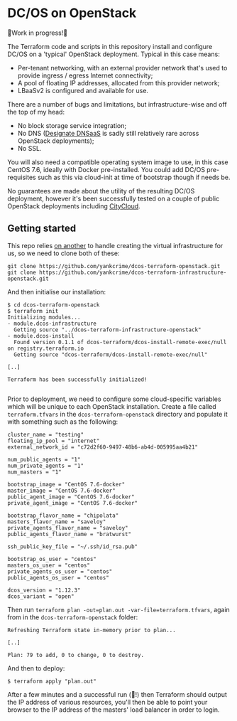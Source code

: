 # DC/OS on OpenStack

🚨Work in progress!🚨

The Terraform code and scripts in this repository install and configure DC/OS on a 'typical' OpenStack deployment.  Typical in this case means:

* Per-tenant networking, with an external provider network that's used to provide ingress / egress Internet connectivity;
* A pool of floating IP addresses, allocated from this provider network;
* LBaaSv2 is configured and available for use.

There are a number of bugs and limitations, but infrastructure-wise and off the top of my head:

* No block storage service integration;
* No DNS ([Designate DNSaaS](https://docs.openstack.org/designate/latest/) is sadly still relatively rare across OpenStack deployments);
* No SSL.

You will also need a compatible operating system image to use, in this case CentOS 7.6, ideally with Docker pre-installed.  You could add DC/OS pre-requisites such as this via cloud-init at time of bootstrap though if needs be.

No guarantees are made about the utility of the resulting DC/OS deployment, however it's been successfully tested on a couple of public OpenStack deployments including [CityCloud](https://citycloud.com).

## Getting started

This repo relies [on another](https://github.com/yankcrime/dcos-terraform-infrastructure-openstack) to handle creating the virtual infrastructure for us, so we need to clone both of these:

``` shell
git clone https://github.com/yankcrime/dcos-terraform-openstack.git
git clone https://github.com/yankcrime/dcos-terraform-infrastructure-openstack.git
```

And then initialise our installation:

``` shell
$ cd dcos-terraform-openstack
$ terraform init
Initializing modules...
- module.dcos-infrastructure
  Getting source "../dcos-terraform-infrastructure-openstack"
- module.dcos-install
  Found version 0.1.1 of dcos-terraform/dcos-install-remote-exec/null on registry.terraform.io
  Getting source "dcos-terraform/dcos-install-remote-exec/null"
  
[..]

Terraform has been successfully initialized!
  
```

Prior to deployment, we need to configure some cloud-specific variables which will be unique to each OpenStack installation.  Create a file called `terraform.tfvars` in the `dcos-terraform-openstack` directory and populate it with something such as the following:

``` hcl
cluster_name = "testing"
floating_ip_pool = "internet"
external_network_id = "c72d2f60-9497-48b6-ab4d-005995aa4b21"

num_public_agents = "1"
num_private_agents = "1"
num_masters = "1"

bootstrap_image = "CentOS 7.6-docker"
master_image = "CentOS 7.6-docker"
public_agent_image = "CentOS 7.6-docker"
private_agent_image = "CentOS 7.6-docker"

bootstrap_flavor_name = "chipolata"
masters_flavor_name = "saveloy"
private_agents_flavor_name = "saveloy"
public_agents_flavor_name = "bratwurst"

ssh_public_key_file = "~/.ssh/id_rsa.pub"

bootstrap_os_user = "centos"
masters_os_user = "centos"
private_agents_os_user = "centos"
public_agents_os_user = "centos"

dcos_version = "1.12.3"
dcos_variant = "open"
```

Then run `terraform plan -out=plan.out -var-file=terraform.tfvars`, again from in the `dcos-terraform-openstack` folder:

``` shell
Refreshing Terraform state in-memory prior to plan...

[..]

Plan: 79 to add, 0 to change, 0 to destroy.
```

And then to deploy:

``` shell
$ terraform apply "plan.out"
```

After a few minutes and a successful run (🤞!) then Terraform should output the IP address of various resources, you'll then be able to point your browser to the IP address of the masters' load balancer in order to login.


